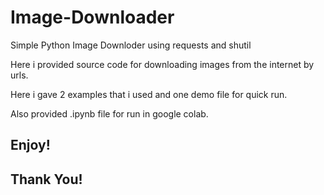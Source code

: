 # Image-Downloader
Simple Python Image Downloder using requests and shutil

Here i provided source code for downloading images from the internet by urls.

Here i gave 2 examples that i used and one demo file for quick run.

Also provided .ipynb file for run in google colab.

## Enjoy!

## Thank You!
